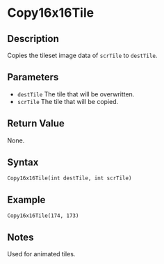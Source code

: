 # Copy16x16Tile

## Description
Copies the tileset image data of `scrTile` to `destTile`.

## Parameters
- `destTile`
The tile that will be overwritten.
- `scrTile`
The tile that will be copied.

## Return Value
None.

## Syntax
```
Copy16x16Tile(int destTile, int scrTile)
```

## Example
```
Copy16x16Tile(174, 173)
```

## Notes
Used for animated tiles.